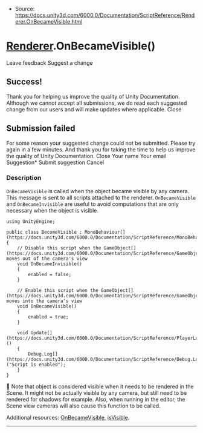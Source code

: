 * Source: https://docs.unity3d.com/6000.0/Documentation/ScriptReference/Renderer.OnBecameVisible.html

#  [Renderer](https://docs.unity3d.com/6000.0/Documentation/ScriptReference/Renderer.html).OnBecameVisible()
Leave feedback
Suggest a change
## Success!
Thank you for helping us improve the quality of Unity Documentation. Although we cannot accept all submissions, we do read each suggested change from our users and will make updates where applicable.
Close
## Submission failed
For some reason your suggested change could not be submitted. Please <a>try again</a> in a few minutes. And thank you for taking the time to help us improve the quality of Unity Documentation.
Close
Your name Your email Suggestion* Submit suggestion
Cancel
### Description
`OnBecameVisible` is called when the object became visible by any camera.
This message is sent to all scripts attached to the renderer. `OnBecameVisible` and `OnBecameInvisible` are useful to avoid computations that are only necessary when the object is visible.
```
using UnityEngine;  
  
public class BecomeVisible : MonoBehaviour[](https://docs.unity3d.com/6000.0/Documentation/ScriptReference/MonoBehaviour.html)
{
    // Disable this script when the GameObject[](https://docs.unity3d.com/6000.0/Documentation/ScriptReference/GameObject.html) moves out of the camera's view
    void OnBecameInvisible()
    {
        enabled = false;
    }  
  
    // Enable this script when the GameObject[](https://docs.unity3d.com/6000.0/Documentation/ScriptReference/GameObject.html) moves into the camera's view
    void OnBecameVisible()
    {
        enabled = true;
    }  
  
    void Update[](https://docs.unity3d.com/6000.0/Documentation/ScriptReference/PlayerLoop.Update.html)()
    {
        Debug.Log[](https://docs.unity3d.com/6000.0/Documentation/ScriptReference/Debug.Log.html)("Script is enabled");
    }
}

```

Note that object is considered visible when it needs to be rendered in the Scene. It might not be actually visible by any camera, but still need to be rendered for shadows for example. Also, when running in the editor, the Scene view cameras will also cause this function to be called.  
  
Additional resources: [OnBecameVisible](https://docs.unity3d.com/6000.0/Documentation/ScriptReference/Renderer.OnBecameVisible.html), [isVisible](https://docs.unity3d.com/6000.0/Documentation/ScriptReference/Renderer-isVisible.html).
* * *
